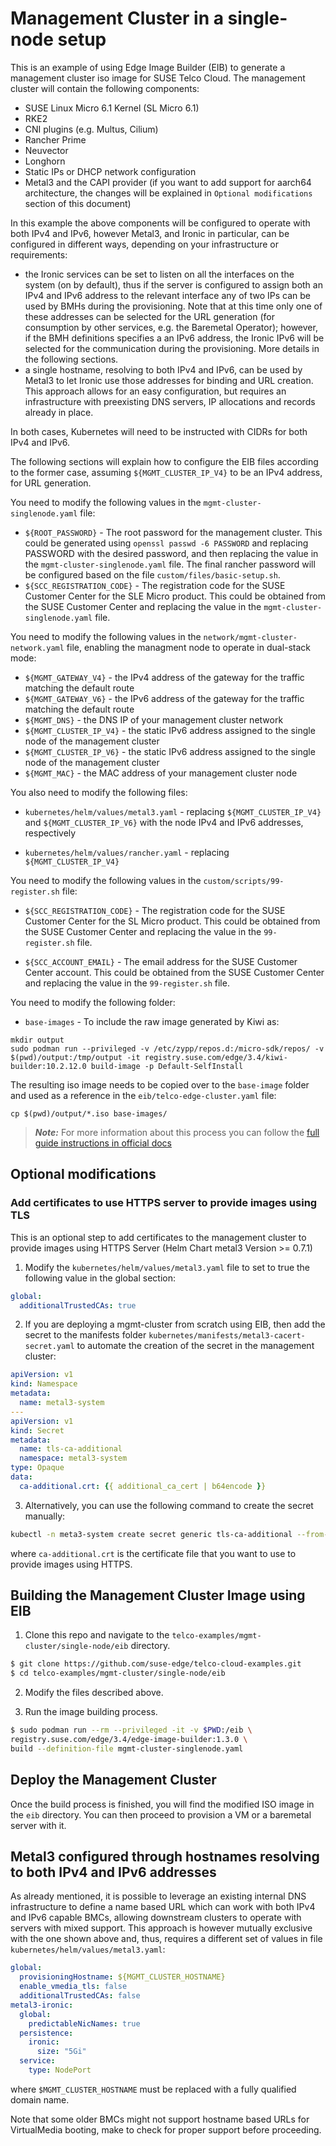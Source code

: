 
# Management Cluster in a single-node setup

This is an example of using Edge Image Builder (EIB) to generate a management cluster iso image for SUSE Telco Cloud. The management cluster will contain the following components:
- SUSE Linux Micro 6.1 Kernel (SL Micro 6.1)
- RKE2
- CNI plugins (e.g. Multus, Cilium)
- Rancher Prime
- Neuvector
- Longhorn
- Static IPs or DHCP network configuration
- Metal3 and the CAPI provider (if you want to add support for aarch64 architecture, the changes will be explained in `Optional modifications` section of this document)

In this example the above components will be configured to operate with both IPv4 and IPv6, however Metal3, and Ironic in particular, can be configured in different ways, depending on your infrastructure or requirements:
- the Ironic services can be set to listen on all the interfaces on the system (on by default), thus if the server is configured to assign both an IPv4 and IPv6 address to the relevant interface any of two IPs can be used by BMHs during the provisioning. Note that at this time only one of these addresses can be selected for the URL generation (for consumption by other services, e.g. the Baremetal Operator); however, if the BMH definitions specifies a an IPv6 address, the Ironic IPv6 will be selected for the communication during the provisioning. More details in the following sections.
- a single hostname, resolving to both IPv4 and IPv6, can be used by Metal3 to let Ironic use those addresses for binding and URL creation. This approach allows for an easy configuration, but requires an infrastructure with preexisting DNS servers, IP allocations and records already in place.

In both cases, Kubernetes will need to be instructed with CIDRs for both IPv4 and IPv6.

The following sections will explain how to configure the EIB files according to the former case, assuming `${MGMT_CLUSTER_IP_V4}` to be an IPv4 address, for URL generation.

You need to modify the following values in the `mgmt-cluster-singlenode.yaml` file:

- `${ROOT_PASSWORD}` - The root password for the management cluster. This could be generated using `openssl passwd -6 PASSWORD` and replacing PASSWORD with the desired password, and then replacing the value in the `mgmt-cluster-singlenode.yaml` file. The final rancher password will be configured based on the file `custom/files/basic-setup.sh`.
- `${SCC_REGISTRATION_CODE}` - The registration code for the SUSE Customer Center for the SLE Micro product. This could be obtained from the SUSE Customer Center and replacing the value in the `mgmt-cluster-singlenode.yaml` file.

You need to modify the following values in the `network/mgmt-cluster-network.yaml` file, enabling the managment node to operate in dual-stack mode:

- `${MGMT_GATEWAY_V4}` - the IPv4 address of the gateway for the traffic matching the default route
- `${MGMT_GATEWAY_V6}` - the IPv6 address of the gateway for the traffic matching the default route
- `${MGMT_DNS}` - the DNS IP of your management cluster network
- `${MGMT_CLUSTER_IP_V4}` - the static IPv6 address assigned to the single node of the management cluster
- `${MGMT_CLUSTER_IP_V6}` - the static IPv6 address assigned to the single node of the management cluster
- `${MGMT_MAC}` - the MAC address of your management cluster node

You also need to modify the following files:

- `kubernetes/helm/values/metal3.yaml` - replacing `${MGMT_CLUSTER_IP_V4}` and `${MGMT_CLUSTER_IP_V6}` with the node IPv4 and IPv6 addresses, respectively

- `kubernetes/helm/values/rancher.yaml` - replacing `${MGMT_CLUSTER_IP_V4}`

You need to modify the following values in the `custom/scripts/99-register.sh` file:

- `${SCC_REGISTRATION_CODE}` - The registration code for the SUSE Customer Center for the SL Micro product. This could be obtained from the SUSE Customer Center and replacing the value in the `99-register.sh` file.

- `${SCC_ACCOUNT_EMAIL}` - The email address for the SUSE Customer Center account. This could be obtained from the SUSE Customer Center and replacing the value in the `99-register.sh` file.

You need to modify the following folder:

- `base-images` - To include the raw image generated by Kiwi as:

```
mkdir output
sudo podman run --privileged -v /etc/zypp/repos.d:/micro-sdk/repos/ -v $(pwd)/output:/tmp/output -it registry.suse.com/edge/3.4/kiwi-builder:10.2.12.0 build-image -p Default-SelfInstall
```

The resulting iso image needs to be copied over to the `base-image` folder and used as a reference in the `eib/telco-edge-cluster.yaml` file:

``` 
cp $(pwd)/output/*.iso base-images/
```

> **_Note:_** For more information about this process you can follow the [full guide instructions in official docs](https://documentation.suse.com/suse-edge/3.4/html/edge/guides-kiwi-builder-images.html)


## Optional modifications

### Add certificates to use HTTPS server to provide images using TLS

This is an optional step to add certificates to the management cluster to provide images using HTTPS Server (Helm Chart metal3 Version >= 0.7.1)

1. Modify the `kubernetes/helm/values/metal3.yaml` file to set to true the following value in the global section:

```yaml
global:
  additionalTrustedCAs: true
```

2. If you are deploying a mgmt-cluster from scratch using EIB, then add the secret to the manifests folder `kubernetes/manifests/metal3-cacert-secret.yaml` to automate the creation of the secret in the management cluster:

```yaml
apiVersion: v1
kind: Namespace
metadata:
  name: metal3-system
---
apiVersion: v1
kind: Secret
metadata:
  name: tls-ca-additional
  namespace: metal3-system
type: Opaque
data:
  ca-additional.crt: {{ additional_ca_cert | b64encode }}
```

3. Alternatively, you can use the following command to create the secret manually:

```bash
kubectl -n meta3-system create secret generic tls-ca-additional --from-file=ca-additional.crt=./ca-additional.crt
```

where `ca-additional.crt` is the certificate file that you want to use to provide images using HTTPS.

## Building the Management Cluster Image using EIB

1. Clone this repo and navigate to the `telco-examples/mgmt-cluster/single-node/eib` directory.

```bash
$ git clone https://github.com/suse-edge/telco-cloud-examples.git
$ cd telco-examples/mgmt-cluster/single-node/eib
```

2. Modify the files described above.

3. Run the image building process.

```bash
$ sudo podman run --rm --privileged -it -v $PWD:/eib \
registry.suse.com/edge/3.4/edge-image-builder:1.3.0 \
build --definition-file mgmt-cluster-singlenode.yaml
```

## Deploy the Management Cluster

Once the build process is finished, you will find the modified ISO image in the `eib` directory. You can then proceed to provision a VM or a baremetal server with it.

## Metal3 configured through hostnames resolving to both IPv4 and IPv6 addresses

As already mentioned, it is possible to leverage an existing internal DNS infrastructure to define a name based URL which can work with both IPv4 and IPv6 capable BMCs, allowing downstream clusters to operate with servers with mixed support. This approach is however mutually exclusive with the one shown above and, thus, requires a different set of values in file `kubernetes/helm/values/metal3.yaml`:

```yaml
global:
  provisioningHostname: ${MGMT_CLUSTER_HOSTNAME}
  enable_vmedia_tls: false
  additionalTrustedCAs: false
metal3-ironic:
  global:
    predictableNicNames: true
  persistence:
    ironic:
      size: "5Gi"
  service:
    type: NodePort
```

where `$MGMT_CLUSTER_HOSTNAME` must be replaced with a fully qualified domain name.

Note that some older BMCs might not support hostname based URLs for VirtualMedia booting, make to check for proper support before proceeding.
